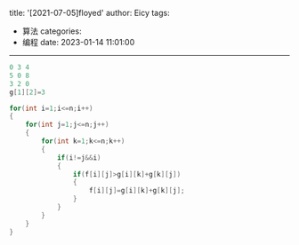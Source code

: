 title: '[2021-07-05]floyed'
author: Eicy
tags:
  - 算法
categories:
  - 编程
date: 2023-01-14 11:01:00
---
```cpp
0 3 4 
5 0 8
3 2 0
g[1][2]=3

for(int i=1;i<=n;i++)
{
    for(int j=1;j<=n;j++)
    {
        for(int k=1;k<=n;k++)
        {
            if(i!=j&&i)
            {
                if(f[i][j]>g[i][k]+g[k][j])
                {
                    f[i][j]=g[i][k]+g[k][j];
                }
            }
        }
    }
}
```